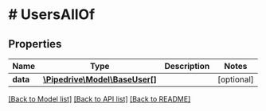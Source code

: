 # # UsersAllOf

## Properties

Name | Type | Description | Notes
------------ | ------------- | ------------- | -------------
**data** | [**\Pipedrive\Model\BaseUser[]**](BaseUser.md) |  | [optional]

[[Back to Model list]](../../README.md#models) [[Back to API list]](../../README.md#endpoints) [[Back to README]](../../README.md)
